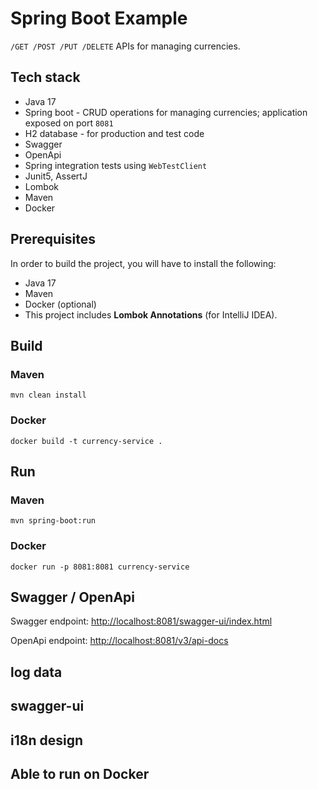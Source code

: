 # Spring Boot Example

`/GET /POST /PUT /DELETE` APIs for managing currencies.

## Tech stack

* Java 17
* Spring boot - CRUD operations for managing currencies; application exposed on port `8081`
* H2 database - for production and test code
* Swagger
* OpenApi
* Spring integration tests using `WebTestClient`
* Junit5, AssertJ
* Lombok
* Maven
* Docker

## Prerequisites

In order to build the project, you will have to install the following:

* Java 17
* Maven
* Docker (optional)
* This project includes **Lombok Annotations** (for IntelliJ IDEA).


## Build

### Maven

```
mvn clean install
```

### Docker

```
docker build -t currency-service .
```

## Run

### Maven

```
mvn spring-boot:run
```

### Docker

```
docker run -p 8081:8081 currency-service
```


## Swagger / OpenApi

Swagger endpoint: [http://localhost:8081/swagger-ui/index.html](http://localhost:8081/swagger-ui/index.html)

OpenApi endpoint: [http://localhost:8081/v3/api-docs](http://localhost:8081/v3/api-docs)

## log data
## swagger-ui
## i18n design
## Able to run on Docker 


